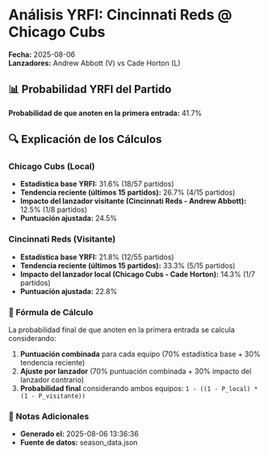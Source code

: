 # Análisis YRFI: Cincinnati Reds @ Chicago Cubs

**Fecha:** 2025-08-06  
**Lanzadores:** Andrew Abbott (V) vs Cade Horton (L)

## 📊 Probabilidad YRFI del Partido

**Probabilidad de que anoten en la primera entrada:** 41.7%

## 🔍 Explicación de los Cálculos

### Chicago Cubs (Local)
- **Estadística base YRFI:** 31.6% (18/57 partidos)
- **Tendencia reciente (últimos 15 partidos):** 26.7% (4/15 partidos)
- **Impacto del lanzador visitante (Cincinnati Reds - Andrew Abbott):** 12.5% (1/8 partidos)
- **Puntuación ajustada:** 24.5%

### Cincinnati Reds (Visitante)
- **Estadística base YRFI:** 21.8% (12/55 partidos)
- **Tendencia reciente (últimos 15 partidos):** 33.3% (5/15 partidos)
- **Impacto del lanzador local (Chicago Cubs - Cade Horton):** 14.3% (1/7 partidos)
- **Puntuación ajustada:** 22.8%

### 📝 Fórmula de Cálculo

La probabilidad final de que anoten en la primera entrada se calcula considerando:
1. **Puntuación combinada** para cada equipo (70% estadística base + 30% tendencia reciente)
2. **Ajuste por lanzador** (70% puntuación combinada + 30% impacto del lanzador contrario)
3. **Probabilidad final** considerando ambos equipos: `1 - ((1 - P_local) * (1 - P_visitante))`

### 📌 Notas Adicionales

- **Generado el:** 2025-08-06 13:36:36
- **Fuente de datos:** season_data.json
